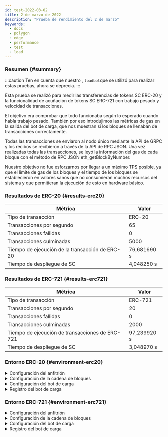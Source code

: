 ```yaml
---
id: test-2022-03-02
title: 2 de marzo de 2022
description: "Prueba de rendimiento del 2 de marzo"
keywords:
  - docs
  - polygon
  - edge
  - performance
  - test
  - load
---
```


### Resumen {#summary}

:::caution
Ten en cuenta que nuestro , `loadbot`que se utilizó para realizar estas pruebas, ahora se deprecia.
:::

Esta prueba se realizó para medir las transferencias de tokens SC ERC-20 y la funcionalidad de acuñación de tokens SC ERC-721 con trabajo pesado y velocidad de transacciones.

El objetivo era comprobar que todo funcionaba según lo esperado cuando había trabajo pesado. También por eso introdujimos las métricas de gas en la salida del bot de carga, que nos muestran si los bloques se llenaban de transacciones correctamente.

Todas las transacciones se enviaron al nodo único mediante la API de GRPC y los recibos se recibieron a través de la API de RPC JSON. Una vez realizadas todas las transacciones, se leyó la información del gas de cada bloque con el método de RPC JSON eth_getBlockByNumber.

Nuestro objetivo no fue esforzarnos por llegar a un máximo TPS posible,
ya que el límite de gas de los bloques y el tiempo de los bloques se establecieron en valores sanos que no consumieran muchos recursos del sistema y que permitieran la ejecución de esto en hardware básico.

### Resultados de ERC-20 {#results-erc20}

| Métrica | Valor |
| ------ | ----- |
| Tipo de transacción | ERC-20 |
| Transacciones por segundo | 65 |
| Transacciones fallidas | 0 |
| Transacciones culminadas | 5000 |
| Tiempo de ejecución de la transacción de ERC-20 | 76,681690 s |
| Tiempo de despliegue de SC | 4,048250 s |

### Resultados de ERC-721 {#results-erc721}

| Métrica | Valor |
| ------ | ----- |
| Tipo de transacción | ERC-721 |
| Transacciones por segundo | 20 |
| Transacciones fallidas | 0 |
| Transacciones culminadas | 2000 |
| Tiempo de ejecución de transacciones de ERC-721 | 97,239920 s |
| Tiempo de despliegue de SC | 3,048970 s |

### Entorno ERC-20 {#environment-erc20}

<details>
  <summary>Configuración del anfitrión</summary>
  <div>
    <div>
        <table>
            <tr>
                <td>Proveedor de la nube</td>
                <td>AWS</td>
            </tr>
            <tr>
                <td>Tamaño de la instancia</td>
                <td>t2.micro</td>
            </tr>
            <tr>
                <td>Redes</td>
                <td>Subred privada</td>
            </tr>
            <tr>
                <td>Sistema operativo</td>
                <td>Linux Ubuntu 20.04 LTS - Focal Fossa</td>
            </tr>
            <tr>
                <td>Límite del descriptor de archivos</td>
                <td>65535</td>
            </tr>
            <tr>
                <td>Procesos máximos de usuario</td>
                <td>65535</td>
            </tr>
        </table>
    </div>
    <br/>
  </div>
</details>

<details>
  <summary>Configuración de la cadena de bloques</summary>
  <div>
    <div>
        <table>
            <tr>
                <td>Versión de Polygon Edge</td>
                <td>Compromete <a href="https://github.com/0xPolygon/polygon-edge/commit/8a033aa1afb191abdac04636d318f83f32511f3c">8a033aa1afb191abdac04636d318f83f32511f3c</a> en la rama de desarrollo</td>
            </tr>
            <tr>
                <td>Nodos validadores</td>
                <td>6</td>
            </tr>
            <tr>
                <td>Nodos no validadores</td>
                <td>0</td>
            </tr>
            <tr>
                <td>Consenso</td>
                <td>Prueba de autoridad (PoA) tolerante a falta bizantina de Estambul (IBFT)</td>
            </tr>
            <tr>
                <td>Tiempo del bloque</td>
                <td>2 s</td>
            </tr>
            <tr>
                <td>Límite de gas de los bloques</td>
                <td>5242880</td>
            </tr>
            <tr>
                <td>Utilización promedio de los bloques</td>
                <td>95 %</td>
            </tr>
        </table>
    </div>
    <br/>
  </div>
</details>

<details>
  <summary>Configuración del bot de carga</summary>
  <div>
    <div>
        <table>
            <tr>
                <td>Total de transacciones</td>
                <td>5000</td>
            </tr>
            <tr>
                <td>Transacciones enviadas por segundo</td>
                <td>200</td>
            </tr>
            <tr>
                <td>Tipo de transacciones</td>
                <td>Transferencias de ERC-20 a ERC-20</td>
            </tr>
        </table>
    </div>
    <br/>
  </div>
</details>

<details>
    <summary>Registro del bot de carga</summary>

    [COUNT DATA]
    Transactions submitted = 5000
    Transactions failed    = 0

    [APPROXIMATE TPS]
    Approximate number of transactions per second = 65

    [TURN AROUND DATA]
    Average transaction turn around = 25.034950s
    Fastest transaction turn around = 3.056460s
    Slowest transaction turn around = 47.366220s
    Total loadbot execution time    = 76.681690s

    [CONTRACT DEPLOYMENT DATA]
    Contract address     = 0x7224Dad537291bb6bA277d3e1cCD48cf87B208E7
    Total execution time = 4.048250s
    Blocks required      = 1

    Block #557781 = 1 txns (1055769 gasUsed / 5242880 gasLimit) utilization = 20%

    Average utilization across all blocks: 20%

    [BLOCK DATA]
    Blocks required = 29

    Block #557783 = 178 txns (5212100 gasUsed / 5242880 gasLimit) utilization = 99%
    Block #557785 = 178 txns (5197100 gasUsed / 5242880 gasLimit) utilization = 99%
    Block #557786 = 178 txns (5197100 gasUsed / 5242880 gasLimit) utilization = 99%
    Block #557787 = 178 txns (5197100 gasUsed / 5242880 gasLimit) utilization = 99%
    Block #557788 = 178 txns (5197100 gasUsed / 5242880 gasLimit) utilization = 99%
    Block #557789 = 178 txns (5197100 gasUsed / 5242880 gasLimit) utilization = 99%
    Block #557791 = 178 txns (5197100 gasUsed / 5242880 gasLimit) utilization = 99%
    Block #557792 = 178 txns (5197100 gasUsed / 5242880 gasLimit) utilization = 99%
    Block #557793 = 178 txns (5197100 gasUsed / 5242880 gasLimit) utilization = 99%
    Block #557794 = 178 txns (5197100 gasUsed / 5242880 gasLimit) utilization = 99%
    Block #557795 = 178 txns (5197100 gasUsed / 5242880 gasLimit) utilization = 99%
    Block #557797 = 178 txns (5197100 gasUsed / 5242880 gasLimit) utilization = 99%
    Block #557798 = 178 txns (5197100 gasUsed / 5242880 gasLimit) utilization = 99%
    Block #557799 = 178 txns (5197100 gasUsed / 5242880 gasLimit) utilization = 99%
    Block #557800 = 178 txns (5197100 gasUsed / 5242880 gasLimit) utilization = 99%
    Block #557801 = 178 txns (5197100 gasUsed / 5242880 gasLimit) utilization = 99%
    Block #557803 = 178 txns (5197100 gasUsed / 5242880 gasLimit) utilization = 99%
    Block #557804 = 178 txns (5197100 gasUsed / 5242880 gasLimit) utilization = 99%
    Block #557805 = 178 txns (5197100 gasUsed / 5242880 gasLimit) utilization = 99%
    Block #557806 = 178 txns (5197100 gasUsed / 5242880 gasLimit) utilization = 99%
    Block #557807 = 178 txns (5197100 gasUsed / 5242880 gasLimit) utilization = 99%
    Block #557809 = 178 txns (5197100 gasUsed / 5242880 gasLimit) utilization = 99%
    Block #557810 = 178 txns (5197100 gasUsed / 5242880 gasLimit) utilization = 99%
    Block #557811 = 178 txns (5197100 gasUsed / 5242880 gasLimit) utilization = 99%
    Block #557812 = 178 txns (5197100 gasUsed / 5242880 gasLimit) utilization = 99%
    Block #557813 = 178 txns (5197100 gasUsed / 5242880 gasLimit) utilization = 99%
    Block #557815 = 178 txns (5197100 gasUsed / 5242880 gasLimit) utilization = 99%
    Block #557816 = 178 txns (5197100 gasUsed / 5242880 gasLimit) utilization = 99%
    Block #557817 = 16 txns (474800 gasUsed / 5242880 gasLimit) utilization   = 9%

    Average utilization across all blocks: 95%

</details>

### Entorno ERC-721 {#environment-erc721}

<details>
  <summary>Configuración del anfitrión</summary>
  <div>
    <div>
        <table>
            <tr>
                <td>Proveedor de la nube</td>
                <td>AWS</td>
            </tr>
            <tr>
                <td>Tamaño de la instancia</td>
                <td>t2.micro</td>
            </tr>
            <tr>
                <td>Redes</td>
                <td>Subred privada</td>
            </tr>
            <tr>
                <td>Sistema operativo</td>
                <td>Linux Ubuntu 20.04 LTS - Focal Fossa</td>
            </tr>
            <tr>
                <td>Límite del descriptor de archivos</td>
                <td>65535</td>
            </tr>
            <tr>
                <td>Procesos máximos de usuario</td>
                <td>65535</td>
            </tr>
        </table>
    </div>
    <br/>
  </div>
</details>

<details>
  <summary>Configuración de la cadena de bloques</summary>
  <div>
    <div>
        <table>
            <tr>
                <td>Versión de Polygon Edge</td>
                <td>Compromete <a href="https://github.com/0xPolygon/polygon-edge/commit/8a033aa1afb191abdac04636d318f83f32511f3c">8a033aa1afb191abdac04636d318f83f32511f3c</a> en la rama de desarrollo</td>
            </tr>
            <tr>
                <td>Nodos validadores</td>
                <td>6</td>
            </tr>
            <tr>
                <td>Nodos no validadores</td>
                <td>0</td>
            </tr>
            <tr>
                <td>Consenso</td>
                <td>Prueba de autoridad (PoA) tolerante a falta bizantina de Estambul (IBFT)</td>
            </tr>
            <tr>
                <td>Tiempo del bloque</td>
                <td>2 s</td>
            </tr>
            <tr>
                <td>Límite de gas de los bloques</td>
                <td>5242880</td>
            </tr>
            <tr>
                <td>Utilización promedio de los bloques</td>
                <td>94 %</td>
            </tr>
        </table>
    </div>
    <br/>
  </div>
</details>

<details>
  <summary>Configuración del bot de carga</summary>
  <div>
    <div>
        <table>
            <tr>
                <td>Total de transacciones</td>
                <td>2000</td>
            </tr>
            <tr>
                <td>Transacciones enviadas por segundo</td>
                <td>200</td>
            </tr>
            <tr>
                <td>Tipo de transacciones</td>
                <td>Acuñación de tokens ERC-721</td>
            </tr>
        </table>
    </div>
    <br/>
  </div>
</details>

<details>
    <summary>Registro del bot de carga</summary>

    [COUNT DATA]
    Transactions submitted = 2000
    Transactions failed    = 0

    [APPROXIMATE TPS]
    Approximate number of transactions per second = 20

    [TURN AROUND DATA]
    Average transaction turn around = 43.034620s
    Fastest transaction turn around = 4.007210s
    Slowest transaction turn around = 84.184340s
    Total loadbot execution time    = 97.239920s

    [CONTRACT DEPLOYMENT DATA]
    Contract address     = 0x79D9167FcCC5087D28B2D0cDA27ffAA23A731F51
    Total execution time = 3.048970s
    Blocks required      = 1

    Block #558955 = 1 txns (2528760 gasUsed / 5242880 gasLimit) utilization = 48%

    Average utilization across all blocks: 48%

    [BLOCK DATA]
    Blocks required = 46

    Block #558957 = 44 txns (5104824 gasUsed / 5242880 gasLimit) utilization = 97%
    Block #558958 = 45 txns (5189970 gasUsed / 5242880 gasLimit) utilization = 98%
    Block #558959 = 45 txns (5189970 gasUsed / 5242880 gasLimit) utilization = 98%
    Block #558960 = 45 txns (5189970 gasUsed / 5242880 gasLimit) utilization = 98%
    Block #558961 = 45 txns (5189970 gasUsed / 5242880 gasLimit) utilization = 98%
    Block #558962 = 45 txns (5189970 gasUsed / 5242880 gasLimit) utilization = 98%
    Block #558963 = 45 txns (5189970 gasUsed / 5242880 gasLimit) utilization = 98%
    Block #558964 = 45 txns (5189970 gasUsed / 5242880 gasLimit) utilization = 98%
    Block #558965 = 45 txns (5189970 gasUsed / 5242880 gasLimit) utilization = 98%
    Block #558966 = 45 txns (5189970 gasUsed / 5242880 gasLimit) utilization = 98%
    Block #558967 = 45 txns (5189970 gasUsed / 5242880 gasLimit) utilization = 98%
    Block #558968 = 45 txns (5189970 gasUsed / 5242880 gasLimit) utilization = 98%
    Block #558969 = 45 txns (5189970 gasUsed / 5242880 gasLimit) utilization = 98%
    Block #558970 = 45 txns (5189970 gasUsed / 5242880 gasLimit) utilization = 98%
    Block #558971 = 45 txns (5189970 gasUsed / 5242880 gasLimit) utilization = 98%
    Block #558972 = 45 txns (5189970 gasUsed / 5242880 gasLimit) utilization = 98%
    Block #558973 = 45 txns (5189970 gasUsed / 5242880 gasLimit) utilization = 98%
    Block #558974 = 45 txns (5189970 gasUsed / 5242880 gasLimit) utilization = 98%
    Block #558975 = 45 txns (5189970 gasUsed / 5242880 gasLimit) utilization = 98%
    Block #558976 = 45 txns (5189970 gasUsed / 5242880 gasLimit) utilization = 98%
    Block #558977 = 45 txns (5189970 gasUsed / 5242880 gasLimit) utilization = 98%
    Block #558978 = 45 txns (5189970 gasUsed / 5242880 gasLimit) utilization = 98%
    Block #558979 = 45 txns (5189970 gasUsed / 5242880 gasLimit) utilization = 98%
    Block #558980 = 45 txns (5189970 gasUsed / 5242880 gasLimit) utilization = 98%
    Block #558981 = 45 txns (5189970 gasUsed / 5242880 gasLimit) utilization = 98%
    Block #558982 = 45 txns (5189970 gasUsed / 5242880 gasLimit) utilization = 98%
    Block #558983 = 13 txns (1505298 gasUsed / 5242880 gasLimit) utilization = 28%
    Block #558984 = 45 txns (5189970 gasUsed / 5242880 gasLimit) utilization = 98%
    Block #558985 = 45 txns (5189970 gasUsed / 5242880 gasLimit) utilization = 98%
    Block #558986 = 45 txns (5189970 gasUsed / 5242880 gasLimit) utilization = 98%
    Block #558987 = 45 txns (5189970 gasUsed / 5242880 gasLimit) utilization = 98%
    Block #558988 = 45 txns (5189970 gasUsed / 5242880 gasLimit) utilization = 98%
    Block #558989 = 45 txns (5189970 gasUsed / 5242880 gasLimit) utilization = 98%
    Block #558990 = 45 txns (5189970 gasUsed / 5242880 gasLimit) utilization = 98%
    Block #558991 = 45 txns (5189970 gasUsed / 5242880 gasLimit) utilization = 98%
    Block #558992 = 45 txns (5189970 gasUsed / 5242880 gasLimit) utilization = 98%
    Block #558993 = 45 txns (5189970 gasUsed / 5242880 gasLimit) utilization = 98%
    Block #558994 = 45 txns (5189970 gasUsed / 5242880 gasLimit) utilization = 98%
    Block #558995 = 45 txns (5189970 gasUsed / 5242880 gasLimit) utilization = 98%
    Block #558996 = 45 txns (5189970 gasUsed / 5242880 gasLimit) utilization = 98%
    Block #558997 = 45 txns (5189970 gasUsed / 5242880 gasLimit) utilization = 98%
    Block #558998 = 45 txns (5189970 gasUsed / 5242880 gasLimit) utilization = 98%
    Block #558999 = 45 txns (5189970 gasUsed / 5242880 gasLimit) utilization = 98%
    Block #559000 = 45 txns (5189970 gasUsed / 5242880 gasLimit) utilization = 98%
    Block #559001 = 45 txns (5189970 gasUsed / 5242880 gasLimit) utilization = 98%
    Block #559002 = 8 txns (929568 gasUsed / 5242880 gasLimit) utilization   = 17%

    Average utilization across all blocks: 94%

</details>



